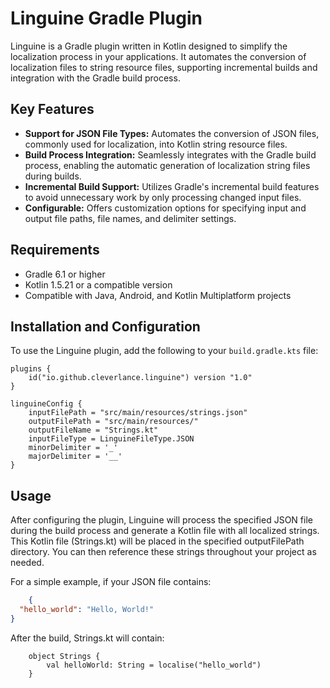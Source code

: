 # Linguine Gradle Plugin

Linguine is a Gradle plugin written in Kotlin designed to simplify the localization process in your applications. It
automates the conversion of localization files to string resource files, supporting incremental builds and integration
with the Gradle build process.

## Key Features

- **Support for JSON File Types:** Automates the conversion of JSON files, commonly used for localization, into Kotlin
  string resource files.
- **Build Process Integration:** Seamlessly integrates with the Gradle build process, enabling the automatic generation
  of localization string files during builds.
- **Incremental Build Support:** Utilizes Gradle's incremental build features to avoid unnecessary work by only
  processing changed input files.
- **Configurable:** Offers customization options for specifying input and output file paths, file names, and delimiter
  settings.

## Requirements

- Gradle 6.1 or higher
- Kotlin 1.5.21 or a compatible version
- Compatible with Java, Android, and Kotlin Multiplatform projects

## Installation and Configuration

To use the Linguine plugin, add the following to your `build.gradle.kts` file:

```
plugins {
    id("io.github.cleverlance.linguine") version "1.0"
}

linguineConfig {
    inputFilePath = "src/main/resources/strings.json"
    outputFilePath = "src/main/resources/"
    outputFileName = "Strings.kt"
    inputFileType = LinguineFileType.JSON
    minorDelimiter = '_'
    majorDelimiter = '__'
}
```

## Usage

After configuring the plugin, Linguine will process the specified JSON file during the build process and generate a
Kotlin file with all localized strings. This Kotlin file (Strings.kt) will be placed in the specified outputFilePath
directory. You can then reference these strings throughout your project as needed.

For a simple example, if your JSON file contains:

```json
    {
  "hello_world": "Hello, World!"
}
```

After the build, Strings.kt will contain:

```
    object Strings {
        val helloWorld: String = localise("hello_world")
    }
```
